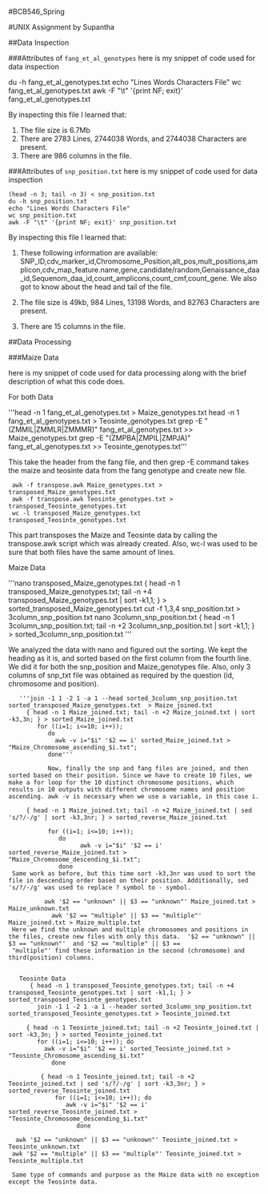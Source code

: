 #BCB546_Spring

#UNIX Assignment by Supantha 

##Data Inspection

###Attributes of `fang_et_al_genotypes`
here is my snippet of code used for data inspection

du -h fang_et_al_genotypes.txt
  echo "Lines Words Characters File"
   wc fang_et_al_genotypes.txt 
   awk -F "\t" '{print NF; exit}' fang_et_al_genotypes.txt 
  
By inspecting this file I learned that:

1. The file size is 6.7Mb
2. There are 2783 Lines, 2744038 Words, and 2744038 Characters are present.
3. There are 986 columns in the file.


###Attributes of `snp_position.txt`
here is my snippet of code used for data inspection

    (head -n 3; tail -n 3) < snp_position.txt
    du -h snp_position.txt
    echo "Lines Words Characters File"
    wc snp_position.txt
    awk -F "\t" '{print NF; exit}' snp_position.txt
 
By inspecting this file I learned that:

1. These following information are available: SNP_ID,cdv_marker_id,Chromosome_Position,alt_pos,mult_positions,amplicon,cdv_map_feature.name,gene,candidate/random,Genaissance_daa_id,Sequenom_daa_id,count_amplicons,count_cmf,count_gene. We also got to know about the head and tail of the file.

2. The file size is 49kb, 984 Lines, 13198 Words, and 82763 Characters are present.
 
3. There are 15 columns in the file.

##Data Processing

###Maize Data

here is my snippet of code used for data processing along with the brief description of what this code does.
   
For both Data
 
 '''head -n 1 fang_et_al_genotypes.txt > Maize_genotypes.txt
    head -n 1 fang_et_al_genotypes.txt > Teosinte_genotypes.txt
     grep -E "(ZMMIL|ZMMLR|ZMMMR)" fang_et_al_genotypes.txt >> Maize_genotypes.txt
     grep -E "(ZMPBA|ZMPIL|ZMPJA)" fang_et_al_genotypes.txt >> Teosinte_genotypes.txt'''
     
This take the header from the fang file, and then grep -E command takes the maize and teosinte data from the fang genotype and create new file.     

     awk -f transpose.awk Maize_genotypes.txt > transposed_Maize_genotypes.txt
     awk -f transpose.awk Teosinte_genotypes.txt > transposed_Teosinte_genotypes.txt
     wc -l transposed_Maize_genotypes.txt transposed_Teosinte_genotypes.txt
     
This part transposes the Maize and Teosinte data by calling the transpose.awk script which was already created. Also, wc-l was used to be sure that both files have the same amount of lines.

Maize Data

  '''nano transposed_Maize_genotypes.txt
     { head -n 1 transposed_Maize_genotypes.txt; tail -n +4 transposed_Maize_genotypes.txt | sort -k1,1; } > sorted_transposed_Maize_genotypes.txt
      cut -f 1,3,4 snp_position.txt > 3column_snp_position.txt
      nano 3column_snp_position.txt 
      { head -n 1 3column_snp_position.txt; tail -n +2 3column_snp_position.txt | sort -k1,1; } > sorted_3column_snp_position.txt 
      ''' 
      
  We analyzed the data with nano and figured out the sorting. We kept the heading as it is, and sorted based on the first column from the fourth line. We did it for both the snp_position
  and  Maize_genotypes file. Also, only 3 columns of snp_txt file was obtained as required by the question (id, chromosome and position).
   
       '''join -1 1 -2 1 -a 1 --head sorted_3column_snp_position.txt sorted_transposed_Maize_genotypes.txt  > Maize_joined.txt 
         { head -n 1 Maize_joined.txt; tail -n +2 Maize_joined.txt | sort -k3,3n; } > sorted_Maize_joined.txt
            for ((i=1; i<=10; i++)); 
               do 
                 awk -v i="$i" '$2 == i' sorted_Maize_joined.txt > "Maize_Chromosome_ascending_$i.txt"; 
               done'''
               
               Now, finally the snp and fang files are joined, and then sorted based on their position. Since we have to create 10 files, we make a for loop for the 10 distinct chromosome positions, which results in 10 outputs with different chromosome names and position ascending. awk -v is necessary when we use a variable, in this case i.
       
         { head -n 1 Maize_joined.txt; tail -n +2 Maize_joined.txt | sed 's/?/-/g' | sort -k3,3nr; } > sorted_reverse_Maize_joined.txt

               for ((i=1; i<=10; i++)); 
                  do 
                        awk -v i="$i" '$2 == i' sorted_reverse_Maize_joined.txt > "Maize_Chromosome_descending_$i.txt"; 
                  done        
     Same work as before, but this time sort -k3,3nr was used to sort the file in descending order based on their position. Additionally, sed 's/?/-/g' was used to replace ? symbol to - symbol.
     
              awk '$2 == "unknown" || $3 == "unknown"' Maize_joined.txt > Maize_unknown.txt
                awk '$2 == "multiple" || $3 == "multiple"' Maize_joined.txt > Maize_multiple.txt  
     Here we find the unknown and multiple chromosomes and positions in the files, create new files with only this data.  '$2 == "unknown" || $3 == "unknown"'  and '$2 == "multiple" || $3 ==
     "multiple"' find these information in the second (chromosome) and third(position) columns.  


       Teosinte Data
          { head -n 1 transposed_Teosinte_genotypes.txt; tail -n +4 transposed_Teosinte_genotypes.txt | sort -k1,1; } > sorted_transposed_Teosinte_genotypes.txt
            join -1 1 -2 1 -a 1 --header sorted_3column_snp_position.txt sorted_transposed_Teosinte_genotypes.txt > Teosinte_joined.txt
 
         { head -n 1 Teosinte_joined.txt; tail -n +2 Teosinte_joined.txt | sort -k3,3n; } > sorted_Teosinte_joined.txt
            for ((i=1; i<=10; i++)); do
              awk -v i="$i" '$2 == i' sorted_Teosinte_joined.txt > "Teosinte_Chromosome_ascending_$i.txt"
                done 

             { head -n 1 Teosinte_joined.txt; tail -n +2 Teosinte_joined.txt | sed 's/?/-/g' | sort -k3,3nr; } > sorted_reverse_Teosinte_joined.txt
                 for ((i=1; i<=10; i++)); do
                    awk -v i="$i" '$2 == i' sorted_reverse_Teosinte_joined.txt > "Teosinte_Chromosome_descending_$i.txt"
                       done 

      awk '$2 == "unknown" || $3 == "unknown"' Teosinte_joined.txt > Teosinte_unknown.txt
     awk '$2 == "multiple" || $3 == "multiple"' Teosinte_joined.txt > Teosinte_multiple.txt 

     Same type of commands and purpose as the Maize data with no exception except the Teosinte data.

```

